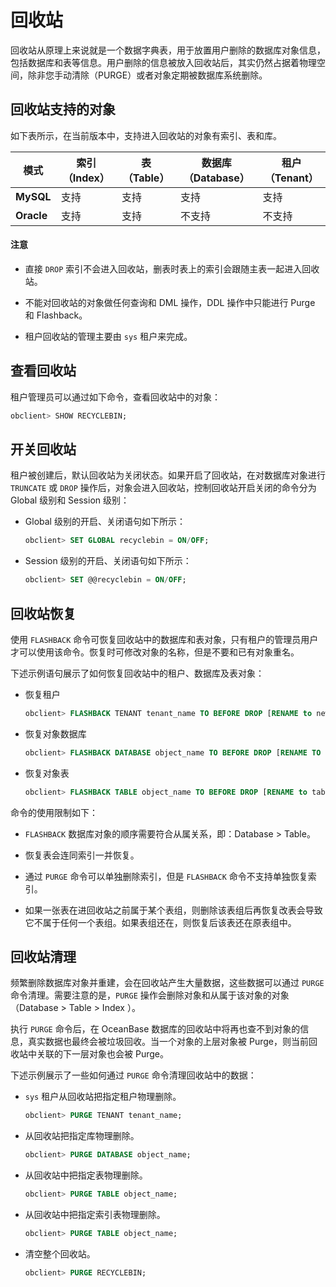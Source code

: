 # 回收站

回收站从原理上来说就是一个数据字典表，用于放置用户删除的数据库对象信息，包括数据库和表等信息。用户删除的信息被放入回收站后，其实仍然占据着物理空间，除非您手动清除（PURGE）或者对象定期被数据库系统删除。

## 回收站支持的对象

如下表所示，在当前版本中，支持进入回收站的对象有索引、表和库。

|     模式     | **索引（Index）** | **表（Table）** | **数据库（Database）** | **租户（Tenant）** |
|------------|---------------|--------------|-------------------|----------------|
| **MySQL**  | 支持             | 支持            | 支持                 | 支持              |
| **Oracle** | 支持             | 支持            | 不支持                | 不支持              |

  <main id="notice" type='notice'>
    <h4>注意</h4>
    <ul>
    <li>
    <p>直接 <code>DROP</code> 索引不会进入回收站，删表时表上的索引会跟随主表一起进入回收站。</p>
    </li>
    <li>
    <p>不能对回收站的对象做任何查询和 DML 操作，DDL 操作中只能进行 Purge 和 Flashback。</p>
    </li>
    <li>
    <p>租户回收站的管理主要由 <code>sys</code> 租户来完成。</p>
    </li>
    </ul>
  </main>

## 查看回收站

租户管理员可以通过如下命令，查看回收站中的对象：

```sql
obclient> SHOW RECYCLEBIN;
```

## 开关回收站

租户被创建后，默认回收站为关闭状态。如果开启了回收站，在对数据库对象进行 `TRUNCATE` 或 `DROP` 操作后，对象会进入回收站，控制回收站开启关闭的命令分为 Global 级别和 Session 级别：

* Global 级别的开启、关闭语句如下所示：

  ```sql
  obclient> SET GLOBAL recyclebin = ON/OFF;
  ```

* Session 级别的开启、关闭语句如下所示：

  ```sql
  obclient> SET @@recyclebin = ON/OFF;
  ```

## 回收站恢复

使用 `FLASHBACK` 命令可恢复回收站中的数据库和表对象，只有租户的管理员用户才可以使用该命令。恢复时可修改对象的名称，但是不要和已有对象重名。

下述示例语句展示了如何恢复回收站中的租户、数据库及表对象：

* 恢复租户

  ```sql
  obclient> FLASHBACK TENANT tenant_name TO BEFORE DROP [RENAME to new_tenant_name];
  ```

* 恢复对象数据库

  ```sql
  obclient> FLASHBACK DATABASE object_name TO BEFORE DROP [RENAME TO database_name];
  ```

* 恢复对象表

  ```sql
  obclient> FLASHBACK TABLE object_name TO BEFORE DROP [RENAME to table_name];
  ```

命令的使用限制如下：

* `FLASHBACK` 数据库对象的顺序需要符合从属关系，即：Database \> Table。

* 恢复表会连同索引一并恢复。

* 通过 `PURGE` 命令可以单独删除索引，但是 `FLASHBACK` 命令不支持单独恢复索引。

* 如果一张表在进回收站之前属于某个表组，则删除该表组后再恢复改表会导致它不属于任何一个表组。如果表组还在，则恢复后该表还在原表组中。

## 回收站清理

频繁删除数据库对象并重建，会在回收站产生大量数据，这些数据可以通过 `PURGE` 命令清理。需要注意的是，`PURGE` 操作会删除对象和从属于该对象的对象（Database \> Table \> Index ）。

执行 `PURGE` 命令后，在 OceanBase 数据库的回收站中将再也查不到对象的信息，真实数据也最终会被垃圾回收。当一个对象的上层对象被 Purge，则当前回收站中关联的下一层对象也会被 Purge。

下述示例展示了一些如何通过 `PURGE` 命令清理回收站中的数据：

* `sys` 租户从回收站把指定租户物理删除。

  ```sql
  obclient> PURGE TENANT tenant_name;
  ```

* 从回收站把指定库物理删除。

  ```sql
  obclient> PURGE DATABASE object_name;
  ```

* 从回收站中把指定表物理删除。

  ```sql
  obclient> PURGE TABLE object_name;
  ```

* 从回收站中把指定索引表物理删除。

  ```sql
  obclient> PURGE TABLE object_name;
  ```

* 清空整个回收站。

  ```sql
  obclient> PURGE RECYCLEBIN;
  ```
